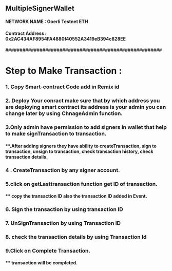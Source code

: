 ## MultipleSignerWallet

#### NETWORK NAME : Goerli Testnet ETH
#### Contract Address : 0x2AC434AF8954FA4880f40552A3419eB394c828EE

#######################################################

# Step to Make Transaction :

  ### 1. Copy Smart-contract Code add in Remix id
  ### 2. Deploy Your conract make sure that by which address you are deploying smart contract its address is your admin you can change later by using ChnageAdmin function.
  ### 3.Only admin have permission to add signers in wallet that help to make signTransaction to transaction.
  #### **.After adding signers they have ability to createTransaction, sign to transaction, unsign to transaction, check transaction history, check transaction details.
 ### 4 . CreateTransaction by any signer account.
 ### 5.click on  getLasttransaction function get ID of transaction.
  #### ** copy the transaction ID also the transaction ID added in Event. 
 ### 6. Sign the transaction by using transaction ID
 ### 7. UnSignTransaction by using Transaction ID
 ### 8. check the transaction details by using Transaction Id
 ### 9.Click on Complete Transaction.
 #### ** transaction will be completed.
